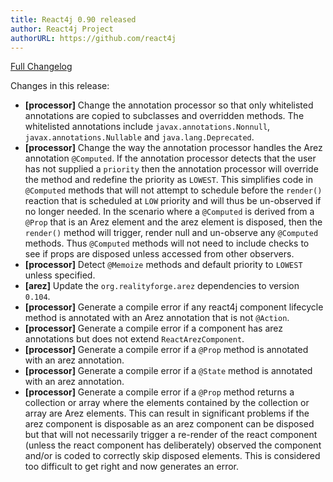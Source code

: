 ```yaml
---
title: React4j 0.90 released
author: React4j Project
authorURL: https://github.com/react4j
---
```


[Full Changelog](https://github.com/react4j/react4j/compare/v0.89...v0.90)

Changes in this release:

* **\[processor\]** Change the annotation processor so that only whitelisted annotations are copied to
  subclasses and overridden methods. The whitelisted annotations include `javax.annotations.Nonnull`,
  `javax.annotations.Nullable` and `java.lang.Deprecated`.
* **\[processor\]** Change the way the annotation processor handles the Arez annotation `@Computed`.
  If the annotation processor detects that the user has not supplied a `priority` then the annotation
  processor will override the method and redefine the priority as `LOWEST`. This simplifies code in
  `@Computed` methods that will not attempt to schedule before the `render()` reaction that is scheduled
  at `LOW` priority and will thus be un-observed if no longer needed. In the scenario where a `@Computed`
  is derived from a `@Prop` that is an Arez element and the arez element is disposed, then the `render()`
  method will trigger, render null and un-observe any `@Computed` methods. Thus `@Computed` methods will
  not need to include checks to see if props are disposed unless accessed from other observers.
* **\[processor\]** Detect `@Memoize` methods and default priority to `LOWEST` unless specified.
* **\[arez\]** Update the `org.realityforge.arez` dependencies to version `0.104`.
* **\[processor\]** Generate a compile error if any react4j component lifecycle method is annotated with
  an Arez annotation that is not `@Action`.
* **\[processor\]** Generate a compile error if a component has arez annotations but does not
  extend `ReactArezComponent`.
* **\[processor\]** Generate a compile error if a `@Prop` method is annotated with an arez annotation.
* **\[processor\]** Generate a compile error if a `@State` method is annotated with an arez annotation.
* **\[processor\]** Generate a compile error if a `@Prop` method returns a collection or array where
  the elements contained by the collection or array are Arez elements. This can result in significant
  problems if the arez component is disposable as an arez component can be disposed but that will not
  necessarily trigger a re-render of the react component (unless the react component has deliberately)
  observed the component and/or is coded to correctly skip disposed elements. This is considered too
  difficult to get right and now generates an error.
